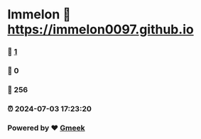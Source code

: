 # Immelon :link: https://immelon0097.github.io 
### :page_facing_up: [1](https://immelon0097.github.io/tag.html) 
### :speech_balloon: 0 
### :hibiscus: 256 
### :alarm_clock: 2024-07-03 17:23:20 
### Powered by :heart: [Gmeek](https://github.com/Meekdai/Gmeek)
